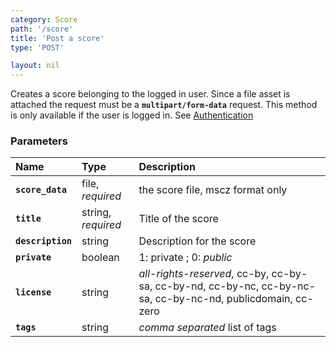 ```yaml
---
category: Score
path: '/score'
title: 'Post a score'
type: 'POST'

layout: nil
---
```


Creates a score belonging to the logged in user. Since a file asset is attached the request must be a **`multipart/form-data`** request. This method is only available if the user is logged in. See [Authentication](#/authentication)

### Parameters

Name                 | Type                | Description                       | 
:--------------------|:--------------------|:----------------------------------|
**`score_data`**     | file, *required*    | the score file, mscz format only  |
**`title`**          | string, *required*  | Title of the score                |
**`description`**    | string              |  Description for the score        |
**`private`**        | boolean             | 1: private ; 0: *public*          |
**`license`**        | string              | *all-rights-reserved*, cc-by, cc-by-sa, cc-by-nd, cc-by-nc, cc-by-nc-sa, cc-by-nc-nd, publicdomain, cc-zero                            |
**`tags`**           | string              | *comma separated* list of tags    |